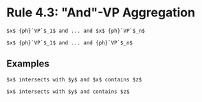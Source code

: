 Rule 4.3: "And"-VP Aggregation
==============================


```{rewrite-rule}
$x$ {ph}`VP`$_1$ and ... and $x$ {ph}`VP`$_n$

$x$ {ph}`VP`$_1$ and ... and {ph}`VP`$_n$
```

Examples
--------

```{rewrite-rule}
$x$ intersects with $y$ and $x$ contains $z$

$x$ intersects with $y$ and contains $z$
```


